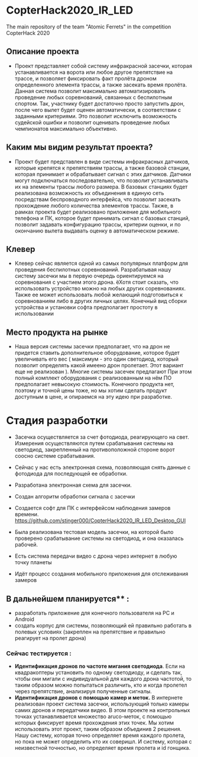 # CopterHack2020_IR_LED
The main repository of the team "Atomic Ferrets" in the competition CopterHack 2020

## Описание проекта

- Проект представляет собой систему инфракрасной засечки, которая устанавливается на ворота или любое другое препятствие на трассе, и позволяет фиксировать факт пролёта дроном определенного элемента трассы, а также засекать время пролёта. Данная система позволит максимально автоматизировать проведение любых соревнований, связанных с беспилотным спортом. Так, участнику будет достаточно просто запустить дрон, после чего вылет будет оценен автоматически, в соответствии с заданными критериями. Это позволит исключить возможность судейской ошибки и позволит оценивать проведение любых чемпионатов максимально объективно.

## Каким мы видим результат проекта?

- Проект будет представлен в виде системы инфракрасных датчиков, которые крепятся к препятствиям трассы, а также базовой станции, которая принимает и обрабатывает сигнал с этих датчиков. Датчики могут подключаться последовательно, что позволит устанавливать их на элементы трассы любого размера. В базовых станциях будет реализована возможность их объединения в единую сеть посредствам беспроводного интерфейса, что позволит засекать прохождение любого количества элементов трассы. Также, в рамках проекта будет реализовано приложение для мобильного телефона и ПК, которое будет принимать сигнал с базовых станций, позволит задавать конфигурацию трассы, критерии оценки, и по окончанию вылета выдавать оценку в автоматическом режиме.

## Клевер

- Клевер сейчас является одной из самых популярных платформ для проведения беспилотных соревнований. Разрабатывая нашу систему засечки мы в первую очередь ориентируемся на соревнования с участием этого дрона. ёХотя стоит сказать, что использовать устройство можно на любых других соревнованиях. Также ее может использовать любой желающий подготовиться к соревнованиям либо в других личных целях. Конечный вид сборки устройства и установки софта предполагает простоту в использовании

## Место продукта на рынке

- Наша версия системы засечки предполагает, что на дрон не придется ставить дополнительное оборудование, которое будет увеличивать его вес ( максимум - это один светодиод, который позволит определять какой имеено дрон пролетает. Этот вариант еще не реализован ). Многие системы засечек предлагают При этом полный комплект оборудования с реализованным на нём ПО предполагает невысокую стоимость. Конечного продукта нет, поэтому и точной цены тоже, но мы хотим сделать продукт доступным в цене, и опираемся на эту идею при разработке. 

# Стадия разработки

- Засечка осуществляется за счет фотодиода, реагирующего на свет. Измерения осуществляются путем срабатывания системы на светодиод, закрепленный на противоположной стороне ворот соосно системе срабатывания. 
- Сейчас у нас есть электронная схема, позволяющая снять данные с фотодиода для последующей ее обработки. 
 
- Разработана электронная схема для засечки. 
- Создан алгоритм обработки сигнала с засечки
- Создается софт для ПК с интерфейсом наблюдения замеров времени. https://github.com/stinger000/CopterHack2020_IR_LED_Desktop_GUI
- Была реализована тестовая модель засечки, на которой было проверено срабатывание системы на светодиод, и она оказалась рабочей. 
- Есть система передачи видео с дрона через интернет в любую точку планеты
- Идёт процесс создания мобильного приложения для отслеживания замеров
 
 ## В дальнейшем планируется** : 
- разработать приложение для конечного пользователя на PC и Android
- создать корпус для системы, позволяющий ей правильно работать в полевых условиях (закреплен на препятствие и правильно реагирует на пролет дрона) 
 
### Сейчас тестируется :
- **Идентификация дронов по частоте мигания светодиода**. Если на квадракоптеры установить по одному светодиоду, и сделать так, чтобы они мигали с индивидуальной для каждого  дрона частотой, то таким образом можно попытаться различить, кто и когда пролетел через препятствие, анализируя полученные сигналы.
- **Идентификация дронов с помощью камер и меток.** В интернете реализован проект система засечки, использующий только камеры самих дронов и передатчики видео. В этом проекте на контрольных точках устанавливается множество aruco-меток, с помощью которых фиксирует время прохождения этих точек. Мы хотим использовать этот проект, таким образом объединив 2 решения. Нашу систему, которая точно определяет время каждого пролета, но пока не может определить кто их соверишл. И систему, которая с неизвестной точностью, но определяет время пролета и id гонщика.
